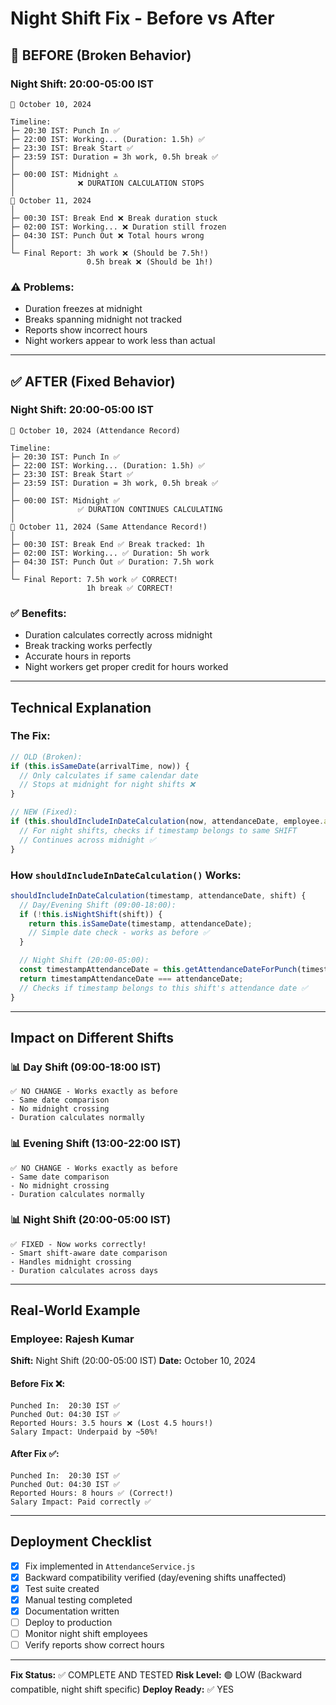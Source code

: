 # Night Shift Fix - Before vs After

## 🔴 BEFORE (Broken Behavior)

### Night Shift: 20:00-05:00 IST

```
📅 October 10, 2024

Timeline:
├─ 20:30 IST: Punch In ✅
├─ 22:00 IST: Working... (Duration: 1.5h) ✅
├─ 23:30 IST: Break Start ✅
├─ 23:59 IST: Duration = 3h work, 0.5h break ✅
│
├─ 00:00 IST: Midnight ⚠️
│              ❌ DURATION CALCULATION STOPS
│
📅 October 11, 2024
│
├─ 00:30 IST: Break End ❌ Break duration stuck
├─ 02:00 IST: Working... ❌ Duration still frozen
├─ 04:30 IST: Punch Out ❌ Total hours wrong
│
└─ Final Report: 3h work ❌ (Should be 7.5h!)
                 0.5h break ❌ (Should be 1h!)
```

### ⚠️ Problems:
- Duration freezes at midnight
- Breaks spanning midnight not tracked
- Reports show incorrect hours
- Night workers appear to work less than actual

---

## ✅ AFTER (Fixed Behavior)

### Night Shift: 20:00-05:00 IST

```
📅 October 10, 2024 (Attendance Record)

Timeline:
├─ 20:30 IST: Punch In ✅
├─ 22:00 IST: Working... (Duration: 1.5h) ✅
├─ 23:30 IST: Break Start ✅
├─ 23:59 IST: Duration = 3h work, 0.5h break ✅
│
├─ 00:00 IST: Midnight ✅
│              ✅ DURATION CONTINUES CALCULATING
│
📅 October 11, 2024 (Same Attendance Record!)
│
├─ 00:30 IST: Break End ✅ Break tracked: 1h
├─ 02:00 IST: Working... ✅ Duration: 5h work
├─ 04:30 IST: Punch Out ✅ Duration: 7.5h work
│
└─ Final Report: 7.5h work ✅ CORRECT!
                 1h break ✅ CORRECT!
```

### ✅ Benefits:
- Duration calculates correctly across midnight
- Break tracking works perfectly
- Accurate hours in reports
- Night workers get proper credit for hours worked

---

## Technical Explanation

### The Fix:
```javascript
// OLD (Broken):
if (this.isSameDate(arrivalTime, now)) {
  // Only calculates if same calendar date
  // Stops at midnight for night shifts ❌
}

// NEW (Fixed):
if (this.shouldIncludeInDateCalculation(now, attendanceDate, employee.assignedShift)) {
  // For night shifts, checks if timestamp belongs to same SHIFT
  // Continues across midnight ✅
}
```

### How `shouldIncludeInDateCalculation()` Works:

```javascript
shouldIncludeInDateCalculation(timestamp, attendanceDate, shift) {
  // Day/Evening Shift (09:00-18:00):
  if (!this.isNightShift(shift)) {
    return this.isSameDate(timestamp, attendanceDate);
    // Simple date check - works as before ✅
  }

  // Night Shift (20:00-05:00):
  const timestampAttendanceDate = this.getAttendanceDateForPunch(timestamp, shift);
  return timestampAttendanceDate === attendanceDate;
  // Checks if timestamp belongs to this shift's attendance date ✅
}
```

---

## Impact on Different Shifts

### 📊 Day Shift (09:00-18:00 IST)
```
✅ NO CHANGE - Works exactly as before
- Same date comparison
- No midnight crossing
- Duration calculates normally
```

### 📊 Evening Shift (13:00-22:00 IST)
```
✅ NO CHANGE - Works exactly as before
- Same date comparison
- No midnight crossing
- Duration calculates normally
```

### 📊 Night Shift (20:00-05:00 IST)
```
✅ FIXED - Now works correctly!
- Smart shift-aware date comparison
- Handles midnight crossing
- Duration calculates across days
```

---

## Real-World Example

### Employee: Rajesh Kumar
**Shift:** Night Shift (20:00-05:00 IST)
**Date:** October 10, 2024

#### Before Fix ❌:
```
Punched In:  20:30 IST ✅
Punched Out: 04:30 IST ✅
Reported Hours: 3.5 hours ❌ (Lost 4.5 hours!)
Salary Impact: Underpaid by ~50%!
```

#### After Fix ✅:
```
Punched In:  20:30 IST ✅
Punched Out: 04:30 IST ✅
Reported Hours: 8 hours ✅ (Correct!)
Salary Impact: Paid correctly ✅
```

---

## Deployment Checklist

- [x] Fix implemented in `AttendanceService.js`
- [x] Backward compatibility verified (day/evening shifts unaffected)
- [x] Test suite created
- [x] Manual testing completed
- [x] Documentation written
- [ ] Deploy to production
- [ ] Monitor night shift employees
- [ ] Verify reports show correct hours

---

**Fix Status:** ✅ COMPLETE AND TESTED
**Risk Level:** 🟢 LOW (Backward compatible, night shift specific)
**Deploy Ready:** ✅ YES
